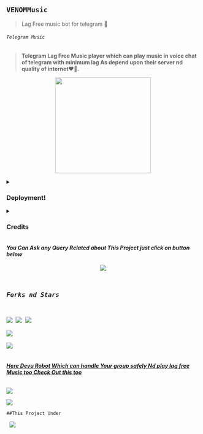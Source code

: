 ## `VENOMMusic`

>Lag Free music bot for telegram 💞

<p align="center"><h6> <code>Telegram Music</code> </h6>

> __Telegram Lag Free Music player which can play music in voice chat of telegram with minimum lag As depend upon their server nd quality of internet❤️🚶.__

<p align="center">

<img src='https://telegra.ph/file/ceda1580c90e06991e883.png' alternate="Aww Reload Aunty It's Your internet issue" height="250px">

</pre>

<details><summary> <h3><b>Deployment!</b></h3> </summary>

<pre>

<b><i>••Deploy VENOMMusic to Heroku••</i></b>

<p><a href="https://heroku.com/deploy?template=https://github.com/VENOM9582335815/DevuMusic"><img src="https://img.shields.io/badge/Deploy%20To%20Heroku-black?style=for-the-badge&logo=heroku" width="200""/></a></p>

</pre>

<pre>

<b><i>••Deploy VENOMMusic to Okteto••</i></b>

<p><a href="https://cloud.okteto.com/deploy?repository=https://github.com/VENOM9582335815/DevuMusic"><img src="https://img.shields.io/badge/Deploy_To_Okteto%20%20-black?style=for-the-badge&logo=Okteto" width="200"/></a></p>

</details>

<details>

<summary><b><h3>Credits</h3></b></summary>

<i>All credit Goes To these peoples</i><br>

<code>VENOM9582335815: Main Credit</code><br>

<code>Nub Hu vro Schhi me🥲🥲</code><br>

</details>

<h4><b><i>You Can Ask any Query Related about This Project just click on button below</i></b></h4>

<p align="center">

<a href="https://t.me/SilentVerse"><img src="https://img.shields.io/badge/Ask%20-anything-1abc9c.svg"></a>

<p align="center">

<pre>

<h3><b><i>Forks nd Stars</i></b></h3>

<img src="https://img.shields.io/github/license/VENOM9582335815/DevuMusic.svg"> <img src="https://img.shields.io/github/forks/VENOM9582335815/DevuMusic.svg"> <img src="https://img.shields.io/github/stars/VENOM9582335815/DevuMusic.svg">

<a href="https://github.com/VENOM9582335815/DevuMusic"><img src="https://github-readme-stats.vercel.app/api/pin/?username=VENOM9582335815&repo=DevuMusic&theme=chartreuse-dark"></a>

<a href="https://github.com/VENOM9582335815/DevuMusic/fork"><img src="https://img.shields.io/badge/Fork%20Devu%20Music-black?style=for-the-badge&logo=github"></a>

</pre></p>

<h6><b><i><u>Here Devu Robot Which can handle Your group safely Nd play lag free Music too Check Out this too</u></i></b></h6>

<p><a href='https://t.me/DEVU_ROBOT'><img src="https://img.shields.io/badge/Devu_Robot-black?style=for-the-badge&logo=telegram&logoColor=black"></a>

<a href="https://t.me/ShiningOff"><img src="https://img.shields.io/badge/Developer%20%20-black?style=for-the-badge&logo=telegram"></a></p>

<p><code>##This Project Under</code> <pre> <a href="https://t.me/SILENT_DEVS"><img src="https://img.shields.io/badge/Join-Team%20%20Silent-blue?style=for-the-badge&logo=telegram"></a></pre>

